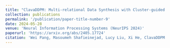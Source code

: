 ```yaml
---
title: "ClavaDDPM: Multi-relational Data Synthesis with Cluster-guided Diffusion Models"
collection: publications
permalink: '/publication/paper-title-number-9'
date: 2024-05-28
venue: 'Neural Information Processing Systems (NeurIPS 2024)'
paperurl: 'https://arxiv.org/abs/2405.17724'
citation: 'Wei Pang, Masoumeh Shafieinejad, Lucy Liu, Xi He, ClavaDDPM: Multi-relational Data Synthesis with Cluster-guided Diffusion Models'
---
```

